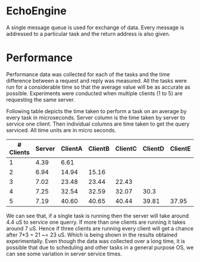 # EchoEngine

A single message queue is used for exchange of data. Every message is addressed to a particular task and the return address is also given.

# Performance

Performance data was collected for each of the tasks and the time difference between a request and reply was measured. All the tasks were run for a considerable time so that the average value will be as accurate as possible. Experiments were conducted when multiple clients (1 to 5) are requesting the same server.

Following table depicts the time taken to perform a task on an average by every task in microseconds. Server column is the time taken by server to service one client. Then individual columns are time taken to get the query serviced. All time units are in micro seconds.

| # Clients | Server | ClientA | ClientB | ClientC | ClientD | ClientE |
|-----------|--------|---------|---------|---------|---------|---------|
| 1         | 4.39   | 6.61    |         |         |         |         |
| 2         | 6.94   | 14.94   | 15.16   |         |         |         |
| 3         |  7.02  | 23.48   | 23.44   | 22.43   |         |         |
| 4         | 7.25   | 32.54   | 32.59   | 32.07   | 30.3    |         |
| 5         | 7.19   | 40.60   | 40.65   | 40.44   | 39.81   | 37.95   |

We can see that, if a single task is running then the server will take around 4.4 uS to service one querry. If more than one clients are running it takes around 7 uS. Hence if three clients are running every client will get a chance after 7*3 = 21 ~= 23 uS. Which is being shown in the results obtained experimentally. Even though the data was collected over a long time, it is possible that due to scheduling and other tasks in a general purpose OS, we can see some variation in server service times.